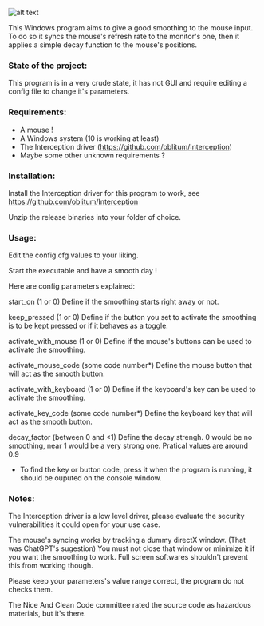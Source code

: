 ![alt text](https://github.com/N0N0CE/Smooth-Mouse/blob/master/Smooth%20Mouse/Smooth%20Mouse.ico)

This Windows program aims to give a good smoothing to the mouse input. To do so it syncs the mouse's refresh rate to the monitor's one, 
then it applies a simple decay function to the mouse's positions.

### State of the project:

This program is in a very crude state, it has not GUI and require editing a config file to change it's parameters.

### Requirements:

- A mouse !
- A Windows system (10 is working at least)
- The Interception driver (https://github.com/oblitum/Interception)
- Maybe some other unknown requirements ?

### Installation:
Install the Interception driver for this program to work, see https://github.com/oblitum/Interception

Unzip the release binaries into your folder of choice.

### Usage:
Edit the config.cfg values to your liking.

Start the executable and have a smooth day !

Here are config parameters explained:

start_on (1 or 0) Define if the smoothing starts right away or not.

keep_pressed (1 or 0) Define if the button you set to activate the smoothing is to be kept pressed or if it behaves as a toggle.

activate_with_mouse (1 or 0) Define if the mouse's buttons can be used to activate the smoothing.

activate_mouse_code (some code number*) Define the mouse button that will act as the smooth button.

activate_with_keyboard (1 or 0) Define if the keyboard's key can be used to activate the smoothing.

activate_key_code (some code number*) Define the keyboard key that will act as the smooth button.

decay_factor (between 0 and <1) Define the decay strengh. 0 would be no smoothing, near 1 would be a very strong one. Pratical values are around 0.9

* To find the key or button code, press it when the program is running, it should be ouputed on the console window.

### Notes:

The Interception driver is a low level driver, please evaluate the security vulnerabilities it could open for your use case.

The mouse's syncing works by tracking a dummy directX window. (That was ChatGPT's sugestion) 
You must not close that window or minimize it if you want the smoothing to work.
Full screen softwares shouldn't prevent this from working though.

Please keep your parameters's value range correct, the program do not checks them.

The Nice And Clean Code committee rated the source code as hazardous materials, but it's there.
